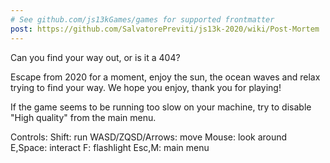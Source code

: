 ```yaml
---
# See github.com/js13kGames/games for supported frontmatter
post: https://github.com/SalvatorePreviti/js13k-2020/wiki/Post-Mortem
---
```

Can you find your way out, or is it a 404?

Escape from 2020 for a moment, enjoy the sun, the ocean waves and relax trying to find your way.
We hope you enjoy, thank you for playing!

If the game seems to be running too slow on your machine, try to disable "High quality" from the main menu.

Controls:
  Shift: run
  WASD/ZQSD/Arrows: move
  Mouse: look around
  E,Space: interact
  F: flashlight
  Esc,M: main menu